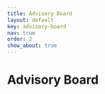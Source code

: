 ```yaml
---
title: Advisory Board
layout: default
key: advisory-board
nav: true
order: 2
show_about: true
---
```


# Advisory Board
